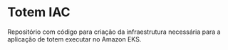 # Totem IAC
Repositório com código para criação da infraestrutura necessária para a aplicação de totem executar no Amazon EKS.
